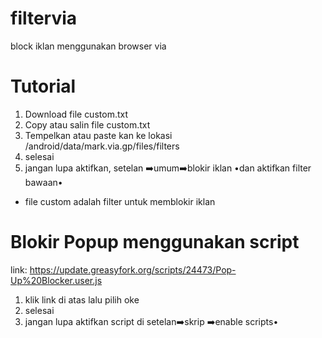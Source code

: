 # filtervia
block iklan menggunakan browser via

# Tutorial
1. Download file custom.txt
2. Copy atau salin file custom.txt
3. Tempelkan atau paste kan ke lokasi /android/data/mark.via.gp/files/filters
4. selesai
5. jangan lupa aktifkan, setelan ➡️umum➡️blokir iklan •dan aktifkan filter bawaan•
* file custom adalah filter untuk memblokir iklan

# Blokir Popup menggunakan script
link:
https://update.greasyfork.org/scripts/24473/Pop-Up%20Blocker.user.js

1. klik link di atas lalu pilih oke
2. selesai
3. jangan lupa aktifkan script di setelan➡️skrip ➡️enable scripts•
